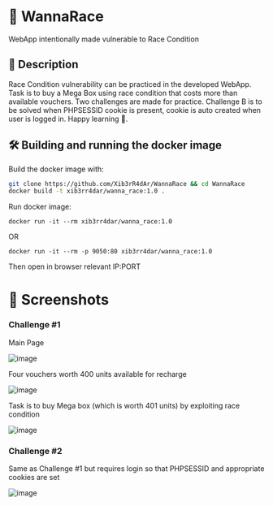 # 🚀 WannaRace
WebApp intentionally made vulnerable to Race Condition

## 🤖 Description
Race Condition vulnerability can be practiced in the developed WebApp. Task is to buy a Mega Box using race condition that costs more than available vouchers. Two challenges are made for practice. Challenge B is to be solved when PHPSESSID cookie is present, cookie is auto created when user is logged in. Happy learning 🎉.

## 🛠 Building and running the docker image
Build the docker image with:

```bash
git clone https://github.com/Xib3rR4dAr/WannaRace && cd WannaRace
docker build -t xib3rr4dar/wanna_race:1.0 .
```
Run docker image:
```
docker run -it --rm xib3rr4dar/wanna_race:1.0
```
OR
```
docker run -it --rm -p 9050:80 xib3rr4dar/wanna_race:1.0
```
Then open in browser relevant IP:PORT

# 🎴 Screenshots
### Challenge #1

Main Page

![image](https://user-images.githubusercontent.com/24238512/146770441-7bda5572-b6db-4127-bd0a-234a1e5b1910.png)

Four vouchers worth 400 units available for recharge

![image](https://user-images.githubusercontent.com/24238512/146770559-0f8548a8-6f38-4511-a071-f36c404fb3f4.png)

Task is to buy Mega box (which is worth 401 units) by exploiting race condition

![image](https://user-images.githubusercontent.com/24238512/146770648-d9bb2bb2-cabc-4766-bc7a-ec86e11ef9ec.png)

### Challenge #2

Same as Challenge #1 but requires login so that PHPSESSID and appropriate cookies are set

![image](https://user-images.githubusercontent.com/24238512/146770999-4bde814c-82da-4d34-83f5-c0d1664f2547.png)
